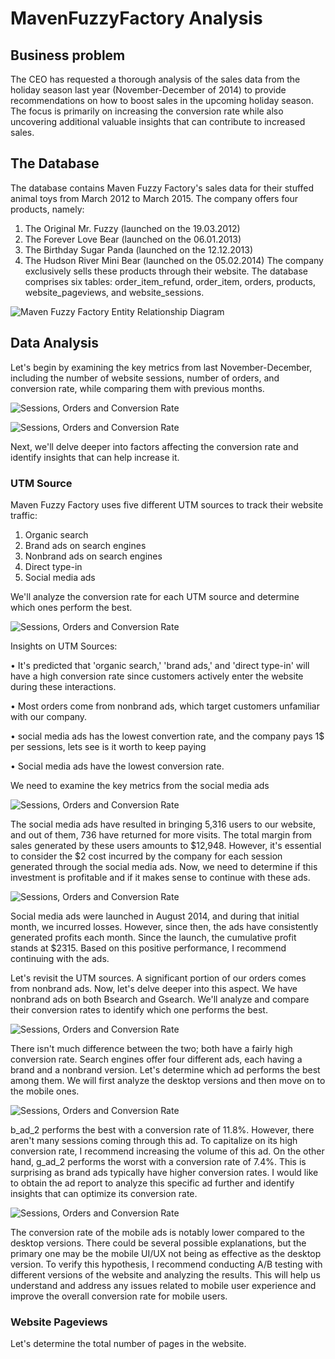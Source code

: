 # MavenFuzzyFactory Analysis
## Business problem
The CEO has requested a thorough analysis of the sales data from the holiday season last year (November-December of 2014) to provide recommendations on how to boost sales in the upcoming holiday season. The focus is primarily on increasing the conversion rate while also uncovering additional valuable insights that can contribute to increased sales.

## The Database
The database contains Maven Fuzzy Factory's sales data for their stuffed animal toys from March 2012 to March 2015. The company offers four products, namely:
1.	The Original Mr. Fuzzy (launched on the 19.03.2012)
2.	The Forever Love Bear (launched on the 06.01.2013)
3.	The Birthday Sugar Panda (launched on the 12.12.2013)
4.	The Hudson River Mini Bear (launched on the 05.02.2014)
The company exclusively sells these products through their website. The database comprises six tables: order_item_refund, order_item, orders, products, website_pageviews, and website_sessions.

![Maven Fuzzy Factory Entity Relationship Diagram](Pictures/Entity_Relationship_Diagram.jpg)

## Data Analysis
Let's begin by examining the key metrics from last November-December, including the number of website sessions, number of orders, and conversion rate, while comparing them with previous months.

![Sessions, Orders and Conversion Rate](/Pictures/Sessions_Orders_Conv_Rate_Holiday.png)


![Sessions, Orders and Conversion Rate](/Pictures/Sessions_Orders_Conv_Rate_by_month.png)

Next, we'll delve deeper into factors affecting the conversion rate and identify insights that can help increase it.

### UTM Source
Maven Fuzzy Factory uses five different UTM sources to track their website traffic:
1.	Organic search
2.	Brand ads on search engines
3.	Nonbrand ads on search engines
4.	Direct type-in
5.	Social media ads

We'll analyze the conversion rate for each UTM source and determine which ones perform the best.

![Sessions, Orders and Conversion Rate](/Pictures/Sessions_Orders_Conv_Rate_by_UTM_Source.png)

Insights on UTM Sources:

•	It's predicted that 'organic search,' 'brand ads,' and 'direct type-in' will have a high conversion rate since customers actively enter the website during these interactions.

•	Most orders come from nonbrand ads, which target customers unfamiliar with our company.

•	social media ads has the lowest convertion rate, and the company pays 1$ per sessions, lets see is it worth to keep paying

•	Social media ads have the lowest conversion rate.

We need to examine the key metrics from the social media ads

![Sessions, Orders and Conversion Rate](/Pictures/Social_Media_Ads_Metrics.png)

The social media ads have resulted in bringing 5,316 users to our website, and out of them, 736 have returned for more visits. The total margin from sales generated by these users amounts to $12,948. However, it's essential to consider the $2 cost incurred by the company for each session generated through the social media ads. Now, we need to determine if this investment is profitable and if it makes sense to continue with these ads.

![Sessions, Orders and Conversion Rate](/Pictures/Social_Media_Ads_by_Month.png)

Social media ads were launched in August 2014, and during that initial month, we incurred losses. However, since then, the ads have consistently generated profits each month. Since the launch, the cumulative profit stands at $2315. Based on this positive performance, I recommend continuing with the ads.

Let's revisit the UTM sources. A significant portion of our orders comes from nonbrand ads. Now, let's delve deeper into this aspect. We have nonbrand ads on both Bsearch and Gsearch. We'll analyze and compare their conversion rates to identify which one performs the best.

![Sessions, Orders and Conversion Rate](/Pictures/Sessions_Orders_Conv_Rate_by_Search_Engine.png)

There isn't much difference between the two; both have a fairly high conversion rate. Search engines offer four different ads, each having a brand and a nonbrand version. Let's determine which ad performs the best among them. We will first analyze the desktop versions and then move on to the mobile ones.

![Sessions, Orders and Conversion Rate](/Pictures/Search_Engine_Ads_Comparison_Desktop.png)

b_ad_2 performs the best with a conversion rate of 11.8%. However, there aren't many sessions coming through this ad. To capitalize on its high conversion rate, I recommend increasing the volume of this ad.
On the other hand, g_ad_2 performs the worst with a conversion rate of 7.4%. This is surprising as brand ads typically have higher conversion rates. I would like to obtain the ad report to analyze this specific ad further and identify insights that can optimize its conversion rate.

![Sessions, Orders and Conversion Rate](/Pictures/Search_Engine_Ads_Comparison_Mobile.png)

The conversion rate of the mobile ads is notably lower compared to the desktop versions. There could be several possible explanations, but the primary one may be the mobile UI/UX not being as effective as the desktop version. To verify this hypothesis, I recommend conducting A/B testing with different versions of the website and analyzing the results. This will help us understand and address any issues related to mobile user experience and improve the overall conversion rate for mobile users.

### Website Pageviews

Let's determine the total number of pages in the website.


